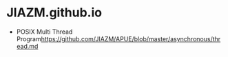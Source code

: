 # JIAZM.github.io

+ POSIX Multi Thread Program<https://github.com/JIAZM/APUE/blob/master/asynchronous/thread.md>
